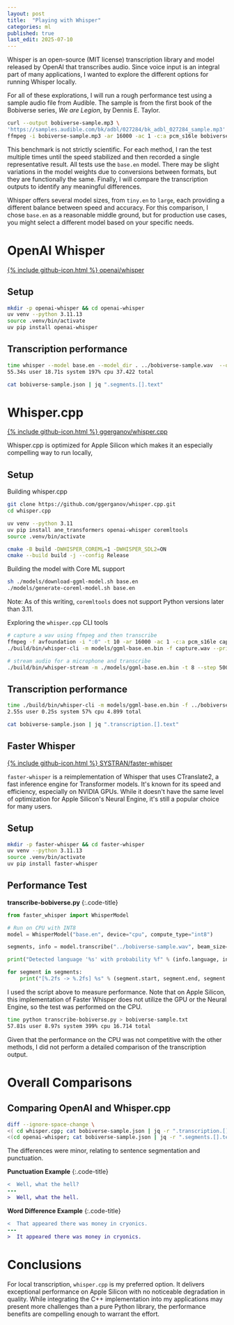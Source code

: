 ```yaml
---
layout: post
title:  "Playing with Whisper"
categories: ml
published: true
last_edit: 2025-07-10
---
```



Whisper is an open-source (MIT license) transcription library and model released by OpenAI that transcribes audio. Since voice input is an integral part of many applications, I wanted to explore the different options for running Whisper locally.

For all of these explorations, I will run a rough performance test using a sample audio file from Audible. The sample is from the first book of the Bobiverse series, *We are Legion*, by Dennis E. Taylor.
```bash
curl --output bobiverse-sample.mp3 \
'https://samples.audible.com/bk/adbl/027284/bk_adbl_027284_sample.mp3'
ffmpeg -i bobiverse-sample.mp3 -ar 16000 -ac 1 -c:a pcm_s16le bobiverse-sample.wav
```

This benchmark is not strictly scientific. For each method, I ran the test multiple times until the speed stabilized and then recorded a single representative result. All tests use the `base.en` model. There may be slight variations in the model weights due to conversions between formats, but they are functionally the same. Finally, I will compare the transcription outputs to identify any meaningful differences.

Whisper offers several model sizes, from `tiny.en` to `large`, each providing a different balance between speed and accuracy. For this comparison, I chose `base.en` as a reasonable middle ground, but for production use cases, you might select a different model based on your specific needs.

# OpenAI Whisper
[{% include github-icon.html %} openai/whisper](https://github.com/openai/whisper)

## Setup
```zsh
mkdir -p openai-whisper && cd openai-whisper
uv venv --python 3.11.13
source .venv/bin/activate
uv pip install openai-whisper
```

## Transcription performance
```bash
time whisper --model base.en --model_dir . ../bobiverse-sample.wav  --output_format json > /dev/null 2>&1
55.34s user 18.71s system 197% cpu 37.422 total

cat bobiverse-sample.json | jq ".segments.[].text"
```

# Whisper.cpp
[{% include github-icon.html %} ggerganov/whisper.cpp](https://github.com/ggerganov/whisper.cpp)

Whisper.cpp is optimized for Apple Silicon which makes it an especially compelling way to run locally,

## Setup

Building whisper.cpp
```bash
git clone https://github.com/ggerganov/whisper.cpp.git
cd whisper.cpp

uv venv --python 3.11
uv pip install ane_transformers openai-whisper coremltools
source .venv/bin/activate

cmake -B build -DWHISPER_COREML=1 -DWHISPER_SDL2=ON
cmake --build build -j --config Release
```

Building the model with Core ML support
```bash
sh ./models/download-ggml-model.sh base.en
./models/generate-coreml-model.sh base.en
```
Note: As of this writing, `coremltools` does not support Python versions later than 3.11.

Exploring the `whisper.cpp` CLI tools
```bash
# capture a wav using ffmpeg and then transcribe
ffmpeg -f avfoundation -i ":0" -t 10 -ar 16000 -ac 1 -c:a pcm_s16le capture.wav
./build/bin/whisper-cli -m models/ggml-base.en.bin -f capture.wav --print-colors

# stream audio for a microphone and transcribe
./build/bin/whisper-stream -m ./models/ggml-base.en.bin -t 8 --step 500 --length 5000
```

## Transcription performance
```bash
time ./build/bin/whisper-cli -m models/ggml-base.en.bin -f ../bobiverse-sample.wav -oj > /dev/null 2>&1
2.55s user 0.25s system 57% cpu 4.899 total

cat bobiverse-sample.json | jq ".transcription.[].text"
```

## Faster Whisper
[{% include github-icon.html %} SYSTRAN/faster-whisper](https://github.com/SYSTRAN/faster-whisper)

`faster-whisper` is a reimplementation of Whisper that uses CTranslate2, a fast inference engine for Transformer models. It's known for its speed and efficiency, especially on NVIDIA GPUs. While it doesn't have the same level of optimization for Apple Silicon's Neural Engine, it's still a popular choice for many users.

## Setup
```zsh
mkdir -p faster-whisper && cd faster-whisper
uv venv --python 3.11.13
source .venv/bin/activate
uv pip install faster-whisper
```


## Performance Test

**transcribe-bobiverse.py**
{:.code-title}
```python
from faster_whisper import WhisperModel

# Run on CPU with INT8
model = WhisperModel("base.en", device="cpu", compute_type="int8")

segments, info = model.transcribe("../bobiverse-sample.wav", beam_size=5)

print("Detected language '%s' with probability %f" % (info.language, info.language_probability))

for segment in segments:
    print("[%.2fs -> %.2fs] %s" % (segment.start, segment.end, segment.text))
```

I used the script above to measure performance. Note that on Apple Silicon, this implementation of Faster Whisper does not utilize the GPU or the Neural Engine, so the test was performed on the CPU.
```bash
time python transcribe-bobiverse.py > bobiverse-sample.txt
57.81s user 8.97s system 399% cpu 16.714 total
```
Given that the performance on the CPU was not competitive with the other methods, I did not perform a detailed comparison of the transcription output.

# Overall Comparisons

## Comparing OpenAI and Whisper.cpp
```bash
diff --ignore-space-change \
<( cd whisper.cpp; cat bobiverse-sample.json | jq -r ".transcription.[].text") \
<(cd openai-whisper; cat bobiverse-sample.json | jq -r ".segments.[].text")
```

The differences were minor, relating to sentence segmentation and punctuation.

**Punctuation Example**
{:.code-title}
```diff
<  Well, what the hell?
---
>  Well, what the hell.
```

**Word Difference Example**
{:.code-title}
```diff
<  That appeared there was money in cryonics.
---
>  It appeared there was money in cryonics.
```

# Conclusions
For local transcription, `whisper.cpp` is my preferred option. It delivers exceptional performance on Apple Silicon with no noticeable degradation in quality. While integrating the C++ implementation into my applications may present more challenges than a pure Python library, the performance benefits are compelling enough to warrant the effort.
